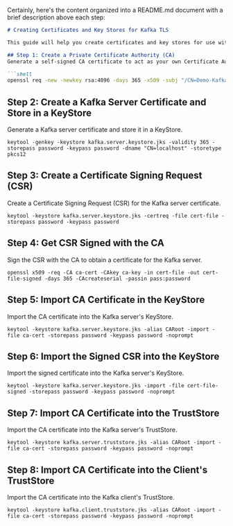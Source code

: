 Certainly, here's the content organized into a README.md document with a brief description above each step:

```markdown
# Creating Certificates and Key Stores for Kafka TLS

This guide will help you create certificates and key stores for use with the Kafka TLS protocol. It involves setting up a private Certificate Authority (CA) and generating certificates for Kafka servers and clients.

## Step 1: Create a Private Certificate Authority (CA)
Generate a self-signed CA certificate to act as your own Certificate Authority.

```shell
openssl req -new -newkey rsa:4096 -days 365 -x509 -subj "/CN=Demo-Kafka" -keyout ca-key -out ca-cert -nodes
```

## Step 2: Create a Kafka Server Certificate and Store in a KeyStore
Generate a Kafka server certificate and store it in a KeyStore.

```shell
keytool -genkey -keystore kafka.server.keystore.jks -validity 365 -storepass password -keypass password -dname "CN=localhost" -storetype pkcs12
```

## Step 3: Create a Certificate Signing Request (CSR)
Create a Certificate Signing Request (CSR) for the Kafka server certificate.

```shell
keytool -keystore kafka.server.keystore.jks -certreq -file cert-file -storepass password -keypass password
```

## Step 4: Get CSR Signed with the CA
Sign the CSR with the CA to obtain a certificate for the Kafka server.

```shell
openssl x509 -req -CA ca-cert -CAkey ca-key -in cert-file -out cert-file-signed -days 365 -CAcreateserial -passin pass:password
```

## Step 5: Import CA Certificate in the KeyStore
Import the CA certificate into the Kafka server's KeyStore.

```shell
keytool -keystore kafka.server.keystore.jks -alias CARoot -import -file ca-cert -storepass password -keypass password -noprompt
```

## Step 6: Import the Signed CSR into the KeyStore
Import the signed certificate into the Kafka server's KeyStore.

```shell
keytool -keystore kafka.server.keystore.jks -import -file cert-file-signed -storepass password -keypass password -noprompt
```

## Step 7: Import CA Certificate into the TrustStore
Import the CA certificate into the Kafka server's TrustStore.

```shell
keytool -keystore kafka.server.truststore.jks -alias CARoot -import -file ca-cert -storepass password -keypass password -noprompt
```

## Step 8: Import CA Certificate into the Client's TrustStore
Import the CA certificate into the Kafka client's TrustStore.

```shell
keytool -keystore kafka.client.truststore.jks -alias CARoot -import -file ca-cert -storepass password -keypass password -noprompt
```

```
